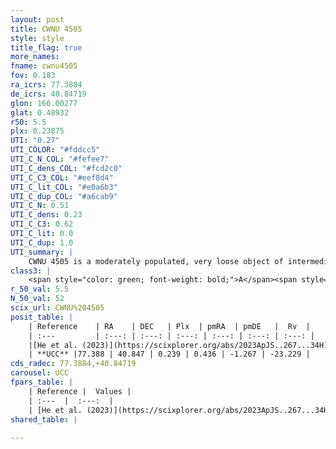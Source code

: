 ```yaml
---
layout: post
title: CWNU 4505
style: style
title_flag: true
more_names: 
fname: cwnu4505
fov: 0.183
ra_icrs: 77.3884
de_icrs: 40.84719
glon: 166.00277
glat: 0.48932
r50: 5.5
plx: 0.23875
UTI: "0.27"
UTI_COLOR: "#fddcc5"
UTI_C_N_COL: "#fefee7"
UTI_C_dens_COL: "#fcd2c0"
UTI_C_C3_COL: "#eef8d4"
UTI_C_lit_COL: "#e0a6b3"
UTI_C_dup_COL: "#a6cab9"
UTI_C_N: 0.51
UTI_C_dens: 0.23
UTI_C_C3: 0.62
UTI_C_lit: 0.0
UTI_C_dup: 1.0
UTI_summary: |
    CWNU 4505 is a moderately populated, very loose object of intermediate C3 quality. It was recently reported in the literature.
class3: |
    <span style="color: green; font-weight: bold;">A</span><span style="color: red; font-weight: bold;">C</span>
r_50_val: 5.5
N_50_val: 52
scix_url: CWNU%204505
posit_table: |
    | Reference    | RA    | DEC   | Plx  | pmRA  | pmDE   |  Rv  |
    | :---         | :---: | :---: | :---: | :---: | :---: | :---: |
    |[He et al. (2023)](https://scixplorer.org/abs/2023ApJS..267...34H) | 77.361 | 40.867 | 0.243 | 0.385 | -1.279 | -- |
    | **UCC** |77.388 | 40.847 | 0.239 | 0.436 | -1.267 | -23.229 | 
cds_radec: 77.3884,+40.84719
carousel: UCC
fpars_table: |
    | Reference |  Values |
    | :---  |  :---:  |
    | [He et al. (2023)](https://scixplorer.org/abs/2023ApJS..267...34H) | `A0=1.2, m-M=13.2, logA=8.7` |
shared_table: |
    
---
```

